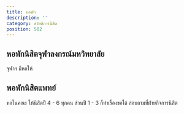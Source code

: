 ```yaml
---
title: หอพัก
description: ''
category: สวัสดิการนิสิต
position: 502
---
```


## หอพักนิสิตจุฬาลงกรณ์มหวิทยาลัย

จุฬาฯ มีหอให้

## พอพักนิสิตแพทย์

หอในคณะ ให้นิสิตปี 4 - 6 ทุกคน ส่วนปี 1 - 3 ก็ทำเรื่องขอได้ สอบถามที่ฝ่ายกิจการนิสิต
